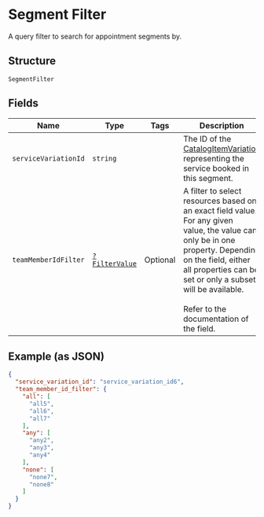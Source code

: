 
# Segment Filter

A query filter to search for appointment segments by.

## Structure

`SegmentFilter`

## Fields

| Name | Type | Tags | Description | Getter | Setter |
|  --- | --- | --- | --- | --- | --- |
| `serviceVariationId` | `string` |  | The ID of the [CatalogItemVariation](#type-CatalogItemVariation) representing the service booked in this segment. | getServiceVariationId(): string | setServiceVariationId(string serviceVariationId): void |
| `teamMemberIdFilter` | [`?FilterValue`](/doc/models/filter-value.md) | Optional | A filter to select resources based on an exact field value. For any given<br>value, the value can only be in one property. Depending on the field, either<br>all properties can be set or only a subset will be available.<br><br>Refer to the documentation of the field. | getTeamMemberIdFilter(): ?FilterValue | setTeamMemberIdFilter(?FilterValue teamMemberIdFilter): void |

## Example (as JSON)

```json
{
  "service_variation_id": "service_variation_id6",
  "team_member_id_filter": {
    "all": [
      "all5",
      "all6",
      "all7"
    ],
    "any": [
      "any2",
      "any3",
      "any4"
    ],
    "none": [
      "none7",
      "none8"
    ]
  }
}
```

